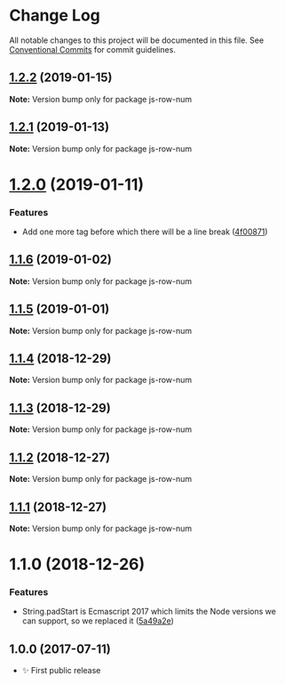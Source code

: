 # Change Log

All notable changes to this project will be documented in this file.
See [Conventional Commits](https://conventionalcommits.org) for commit guidelines.

## [1.2.2](https://bitbucket.org/codsen/codsen/src/master/packages/js-row-num/compare/js-row-num@1.2.1...js-row-num@1.2.2) (2019-01-15)

**Note:** Version bump only for package js-row-num





## [1.2.1](https://bitbucket.org/codsen/codsen/src/master/packages/js-row-num/compare/js-row-num@1.2.0...js-row-num@1.2.1) (2019-01-13)

**Note:** Version bump only for package js-row-num





# [1.2.0](https://bitbucket.org/codsen/codsen/src/master/packages/js-row-num/compare/js-row-num@1.1.6...js-row-num@1.2.0) (2019-01-11)

### Features

- Add one more tag before which there will be a line break ([4f00871](https://bitbucket.org/codsen/codsen/src/master/packages/js-row-num/commits/4f00871))

## [1.1.6](https://bitbucket.org/codsen/codsen/src/master/packages/js-row-num/compare/js-row-num@1.1.5...js-row-num@1.1.6) (2019-01-02)

**Note:** Version bump only for package js-row-num

## [1.1.5](https://bitbucket.org/codsen/codsen/src/master/packages/js-row-num/compare/js-row-num@1.1.4...js-row-num@1.1.5) (2019-01-01)

**Note:** Version bump only for package js-row-num

## [1.1.4](https://bitbucket.org/codsen/codsen/src/master/packages/js-row-num/compare/js-row-num@1.1.3...js-row-num@1.1.4) (2018-12-29)

**Note:** Version bump only for package js-row-num

## [1.1.3](https://bitbucket.org/codsen/codsen/src/master/packages/js-row-num/compare/js-row-num@1.1.2...js-row-num@1.1.3) (2018-12-29)

**Note:** Version bump only for package js-row-num

## [1.1.2](https://bitbucket.org/codsen/codsen/src/master/packages/js-row-num/compare/js-row-num@1.1.1...js-row-num@1.1.2) (2018-12-27)

**Note:** Version bump only for package js-row-num

## [1.1.1](https://bitbucket.org/codsen/codsen/src/master/packages/js-row-num/compare/js-row-num@1.1.0...js-row-num@1.1.1) (2018-12-27)

**Note:** Version bump only for package js-row-num

# 1.1.0 (2018-12-26)

### Features

- String.padStart is Ecmascript 2017 which limits the Node versions we can support, so we replaced it ([5a49a2e](https://bitbucket.org/codsen/codsen/src/master/packages/js-row-num/commits/5a49a2e))

## 1.0.0 (2017-07-11)

- ✨ First public release
